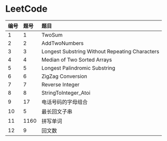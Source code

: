 # LeetCode
|编号|题号|题目|
|:---|:---|:---|
|1|1|TwoSum|
|2|2|AddTwoNumbers|
|3|3|Longest Substring Without Repeating Characters|
|4|4|Median of Two Sorted Arrays|
|5|5|Longest Palindromic Substring|
|6|6|ZigZag Conversion|
|7|7|Reverse Integer|
|8|8|StringToInteger_Atoi|
|9|17|电话号码的字母组合|
|10|5|最长回文子串|
|11|1160|拼写单词|
|12|9|回文数|